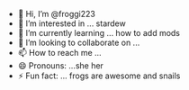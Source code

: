 - 👋 Hi, I’m @froggi223
- 👀 I’m interested in ... stardew 
- 🌱 I’m currently learning ... how to add mods 
- 💞️ I’m looking to collaborate on ...
- 📫 How to reach me ... 
- 😄 Pronouns: ...she her
- ⚡ Fun fact: ... frogs are awesome and snails

<!---
froggi223/froggi223 is a ✨ special ✨ repository because its `README.md` (this file) appears on your GitHub profile.
You can click the Preview link to take a look at your changes.
--->
